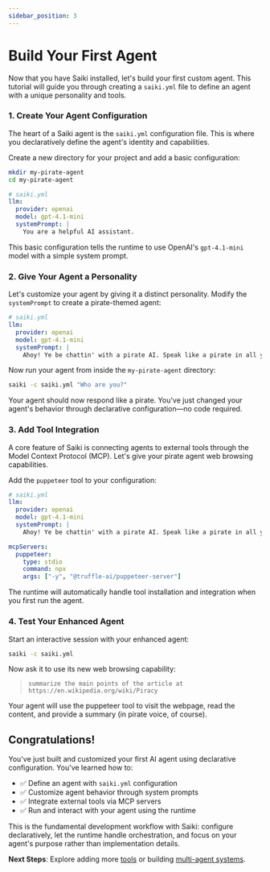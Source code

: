 ```yaml
---
sidebar_position: 3
---
```


# Build Your First Agent

Now that you have Saiki installed, let's build your first custom agent. This tutorial will guide you through creating a `saiki.yml` file to define an agent with a unique personality and tools.

### 1. Create Your Agent Configuration
The heart of a Saiki agent is the `saiki.yml` configuration file. This is where you declaratively define the agent's identity and capabilities.

Create a new directory for your project and add a basic configuration:

```bash
mkdir my-pirate-agent
cd my-pirate-agent
```

```yaml
# saiki.yml
llm:
  provider: openai
  model: gpt-4.1-mini
  systemPrompt: |
    You are a helpful AI assistant.
```

This basic configuration tells the runtime to use OpenAI's `gpt-4.1-mini` model with a simple system prompt.

### 2. Give Your Agent a Personality
Let's customize your agent by giving it a distinct personality. Modify the `systemPrompt` to create a pirate-themed agent:

```yaml
# saiki.yml
llm:
  provider: openai
  model: gpt-4.1-mini
  systemPrompt: |
    Ahoy! Ye be chattin' with a pirate AI. Speak like a pirate in all yer responses, savvy?
```

Now run your agent from inside the `my-pirate-agent` directory:

```bash
saiki -c saiki.yml "Who are you?"
```

Your agent should now respond like a pirate. You've just changed your agent's behavior through declarative configuration—no code required.

### 3. Add Tool Integration
A core feature of Saiki is connecting agents to external tools through the Model Context Protocol (MCP). Let's give your pirate agent web browsing capabilities.

Add the `puppeteer` tool to your configuration:

```yaml
# saiki.yml
llm:
  provider: openai
  model: gpt-4.1-mini
  systemPrompt: |
    Ahoy! Ye be chattin' with a pirate AI. Speak like a pirate in all yer responses, savvy?

mcpServers:
  puppeteer:
    type: stdio
    command: npx
    args: ["-y", "@truffle-ai/puppeteer-server"]
```

The runtime will automatically handle tool installation and integration when you first run the agent.

### 4. Test Your Enhanced Agent
Start an interactive session with your enhanced agent:

```bash
saiki -c saiki.yml
```

Now ask it to use its new web browsing capability:
> `summarize the main points of the article at https://en.wikipedia.org/wiki/Piracy`

Your agent will use the puppeteer tool to visit the webpage, read the content, and provide a summary (in pirate voice, of course).

## Congratulations!
You've just built and customized your first AI agent using declarative configuration. You've learned how to:

- ✅ Define an agent with `saiki.yml` configuration
- ✅ Customize agent behavior through system prompts  
- ✅ Integrate external tools via MCP servers
- ✅ Run and interact with your agent using the runtime

This is the fundamental development workflow with Saiki: configure declaratively, let the runtime handle orchestration, and focus on your agent's purpose rather than implementation details.

**Next Steps**: Explore adding more [tools](../concepts/tools.md) or building [multi-agent systems](../tutorials/multi-agent-systems.md).
